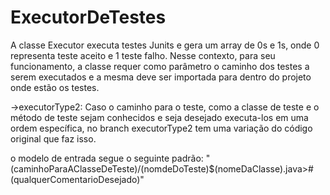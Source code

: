 # ExecutorDeTestes

A classe Executor executa testes Junits e gera um array de 0s e 1s, onde 0 representa
teste aceito e 1 teste falho. Nesse contexto, para seu funcionamento, a classe
requer como parâmetro o caminho dos testes a serem executados e a mesma deve ser 
importada para dentro do projeto onde estão os testes.

->executorType2:
Caso o caminho para o teste, como a classe de teste e o método de teste sejam conhecidos
e seja desejado executa-los em uma ordem específica, no branch executorType2 tem uma 
variação do código original que faz isso.

o modelo de entrada segue o seguinte padrão:
"(caminhoParaAClasseDeTeste)/(nomdeDoTeste)$(nomeDaClasse).java>#(qualquerComentarioDesejado)"
